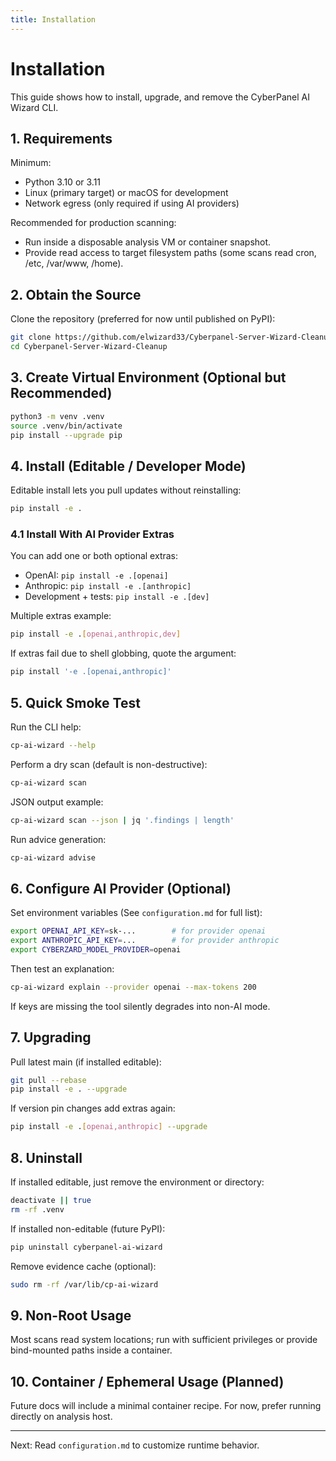 ```yaml
---
title: Installation
---
```

# Installation

This guide shows how to install, upgrade, and remove the CyberPanel AI Wizard CLI.

## 1. Requirements

Minimum:

- Python 3.10 or 3.11
- Linux (primary target) or macOS for development
- Network egress (only required if using AI providers)

Recommended for production scanning:

- Run inside a disposable analysis VM or container snapshot.
- Provide read access to target filesystem paths (some scans read cron, /etc, /var/www, /home).

## 2. Obtain the Source

Clone the repository (preferred for now until published on PyPI):

```bash
git clone https://github.com/elwizard33/Cyberpanel-Server-Wizard-Cleanup.git
cd Cyberpanel-Server-Wizard-Cleanup
```

## 3. Create Virtual Environment (Optional but Recommended)

```bash
python3 -m venv .venv
source .venv/bin/activate
pip install --upgrade pip
```

## 4. Install (Editable / Developer Mode)

Editable install lets you pull updates without reinstalling:

```bash
pip install -e .
```

### 4.1 Install With AI Provider Extras

You can add one or both optional extras:

- OpenAI: `pip install -e .[openai]`
- Anthropic: `pip install -e .[anthropic]`
- Development + tests: `pip install -e .[dev]`

Multiple extras example:

```bash
pip install -e .[openai,anthropic,dev]
```

If extras fail due to shell globbing, quote the argument:

```bash
pip install '-e .[openai,anthropic]'
```

## 5. Quick Smoke Test

Run the CLI help:

```bash
cp-ai-wizard --help
```

Perform a dry scan (default is non-destructive):

```bash
cp-ai-wizard scan
```

JSON output example:

```bash
cp-ai-wizard scan --json | jq '.findings | length'
```

Run advice generation:

```bash
cp-ai-wizard advise
```

## 6. Configure AI Provider (Optional)

Set environment variables (See `configuration.md` for full list):

```bash
export OPENAI_API_KEY=sk-...        # for provider openai
export ANTHROPIC_API_KEY=...        # for provider anthropic
export CYBERZARD_MODEL_PROVIDER=openai
```

Then test an explanation:

```bash
cp-ai-wizard explain --provider openai --max-tokens 200
```

If keys are missing the tool silently degrades into non-AI mode.

## 7. Upgrading

Pull latest main (if installed editable):

```bash
git pull --rebase
pip install -e . --upgrade
```

If version pin changes add extras again:

```bash
pip install -e .[openai,anthropic] --upgrade
```

## 8. Uninstall

If installed editable, just remove the environment or directory:

```bash
deactivate || true
rm -rf .venv
```

If installed non-editable (future PyPI):

```bash
pip uninstall cyberpanel-ai-wizard
```

Remove evidence cache (optional):

```bash
sudo rm -rf /var/lib/cp-ai-wizard
```

## 9. Non-Root Usage

Most scans read system locations; run with sufficient privileges or provide bind-mounted paths inside a container.

## 10. Container / Ephemeral Usage (Planned)

Future docs will include a minimal container recipe. For now, prefer running directly on analysis host.

---

Next: Read `configuration.md` to customize runtime behavior.
